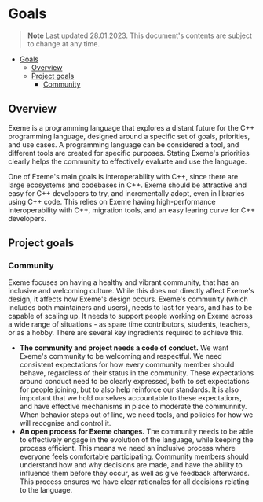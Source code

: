 # Goals

> **Note** Last updated 28.01.2023. This document's contents are subject to change at any time.

- [Goals](#goals)
  - [Overview](#overview)
  - [Project goals](#project-goals)
    - [Community](#community)

## Overview

Exeme is a programming language that explores a distant future for the C++ programming language, designed around a specific set of goals, priorities, and use cases. A programming language can be considered a tool, and different tools are created for specific purposes. Stating Exeme's priorities clearly helps the community to effectively evaluate and use the language.

One of Exeme's main goals is interoperability with C++, since there are large ecosystems and codebases in C++. Exeme should be attractive and easy for C++ developers to try, and incrementally adopt, even in libraries using C++ code. This relies on Exeme having high-performance interoperability with C++, migration tools, and an easy learing curve for C++ developers.

## Project goals

### Community

Exeme focuses on having a healthy and vibrant community, that has an inclusive and welcoming culture. While this does not directly affect Exeme's design, it affects how Exeme's design occurs. Exeme's community (which includes both maintainers and users), needs to last for years, and has to be capable of scaling up. It needs to support people working on Exeme across a wide range of situations - as spare time contributors, students, teachers, or as a hobby. There are several key ingredients required to achieve this.

* **The community and project needs a code of conduct.** We want Exeme's community to be welcoming and respectful. We need consistent expectations for how every community member should behave, regardless of their status in the community. These expectations around conduct need to be clearly expressed, both to set expectations for people joining, but to also help reinforce our standards. It is also important that we hold ourselves accountable to these expectations, and have effective mechanisms in place to moderate the communnity. When behavior steps out of line, we need tools, and policies for how we will recognise and control it.
* **An open process for Exeme changes.** The community needs to be able to effectively engage in the evolution of the language, while keeping the process efficient. This means we need an inclusive process where everyone feels comfortable participating. Community members should understand how and why decisions are made, and have the ability to influence them before they occur, as well as give feedback afterwards. This process ensures we have clear rationales for all decisions relating to the language.